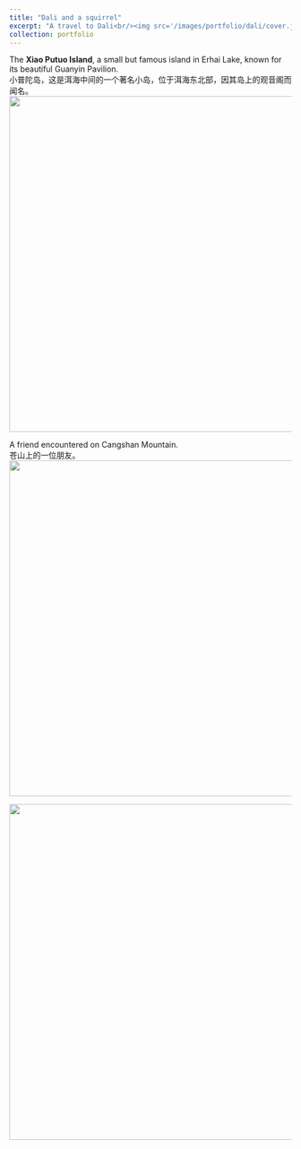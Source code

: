 ```yaml
---
title: "Dali and a squirrel"
excerpt: "A travel to Dali<br/><img src='/images/portfolio/dali/cover.jpg'>"
collection: portfolio
---
```

The **Xiao Putuo Island**, a small but famous island in Erhai Lake, known for its beautiful Guanyin Pavilion.    
小普陀岛，这是洱海中间的一个著名小岛，位于洱海东北部，因其岛上的观音阁而闻名。   
<img src='/images/portfolio/dali/3.jpg' width="600">

A friend encountered on Cangshan Mountain.   
苍山上的一位朋友。  
<img src='/images/portfolio/dali/1.jpg' width="600">  

<img src='/images/portfolio/dali/2.jpg' width="600">
